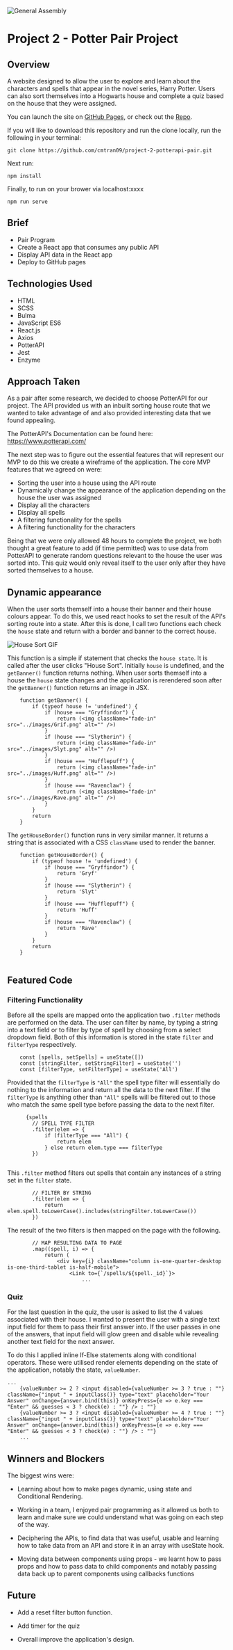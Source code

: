 ![General Assembly](images/ga&#32;logo.png)
# Project 2 - Potter Pair Project

## Overview
A website designed to allow the user to explore and learn about the characters and spells that appear in the novel series, Harry Potter. Users can also sort themselves into a Hogwarts house and complete a quiz based on the house that they were assigned.

You can launch the site on [GitHub Pages](https://cmtran09.github.io/project-1-vanillaJS-tetris/), or check out the [Repo](https://github.com/cmtran09/project-1-vanillaJS-tetris).

If you will like to download this repository and run the clone locally, run the following in your terminal:

```
git clone https://github.com/cmtran09/project-2-potterapi-pair.git
```

Next run:
```
npm install
```
Finally, to run on your brower via localhost:xxxx
```
npm run serve
```

## Brief
* Pair Program
* Create a React app that consumes any public API
* Display API data in the React app
* Deploy to GitHub pages 

## Technologies Used
* HTML
* SCSS
* Bulma
* JavaScript ES6
* React.js
* Axios
* PotterAPI 
* Jest
* Enzyme

## Approach Taken
As a pair after some research, we decided to choose PotterAPI for our project. The API provided us with an inbuilt sorting house route that we wanted to take advantage of and also provided interesting data that we found appealing.

The PotterAPI's Documentation can be found here: https://www.potterapi.com/

The next step was to figure out the essential features that will represent our MVP to do this we create a wireframe of the application. The core MVP features that we agreed on were:
* Sorting the user into a house using the API route
* Dynamically change the appearance of the application depending on the house the user was assigned
* Display all the characters 
* Display all spells
* A filtering functionality for the spells
* A filtering functionality for the characters

Being that we were only allowed 48 hours to complete the project, we both thought a great feature to add (if time permitted) was to use data from PotterAPI to generate random questions relevant to the house the user was sorted into.  This quiz would only reveal itself to the user only after they have sorted themselves to a house. 

## Dynamic appearance
When the user sorts themself into a house their banner and their house colours appear. To do this, we used react hooks to set the result of the API's sorting route into a state. After this is done, I call two functions each check the ```house``` state and return with a border and banner to the correct house.

![House Sort GIF](./src/images/potter%20gif%20640px%20standard.gif)

This function is a simple if statement that checks the ```house state```. It is called after the user clicks "House Sort".  Initially ```house``` is undefined, and the ```getBanner()```  function returns nothing. When user sorts themself into a house the  ```house``` state changes and the application is rerendered soon after the ```getBanner()``` function returns an image in JSX.

```
    function getBanner() {
        if (typeof house != 'undefined') {
            if (house === "Gryffindor") {
                return (<img className="fade-in" src="../images/Grif.png" alt="" />)
            }
            if (house === "Slytherin") {
                return (<img className="fade-in" src="../images/Slyt.png" alt="" />)
            }
            if (house === "Hufflepuff") {
                return (<img className="fade-in" src="../images/Huff.png" alt="" />)
            }
            if (house === "Ravenclaw") {
                return (<img className="fade-in" src="../images/Rave.png" alt="" />)
            }
        }
        return
    }

```
The ```getHouseBorder()``` function runs in very similar manner. It returns a string that is associated with a CSS ```className``` used to render the banner.

```
    function getHouseBorder() {
        if (typeof house != 'undefined') {
            if (house === "Gryffindor") {
                return 'Gryf'
            }
            if (house === "Slytherin") {
                return 'Slyt'
            }
            if (house === "Hufflepuff") {
                return 'Huff'
            }
            if (house === "Ravenclaw") {
                return 'Rave'
            }
        }
        return
    }
    
```
## Featured Code
### Filtering Functionality
Before all the spells are mapped onto the application two ```.filter``` methods are performed on the data. The user can filter by name, by typing a string into a text field or to filter by type of spell by choosing from a  select dropdown field.  Both of this information is stored in the state ```filter``` and ```filterType``` respectively.

``` 
    const [spells, setSpells] = useState([])
    const [stringFilter, setStringFilter] = useState('')
    const [filterType, setFilterType] = useState('All')
```

Provided that the ```filterType``` is ```"All"``` the spell type filter will essentially do nothing to the information and return all the data to the next filter. If the ```filterType``` is anything other than ```"All"``` spells will be filtered out to those who match the same spell type before passing the data to the next filter.

```
      {spells
        // SPELL TYPE FILTER
        .filter(elem => {
            if (filterType === "All") {
                return elem
            } else return elem.type === filterType
        })


```

This ```.filter``` method filters out spells that contain any instances of a string set in the ```filter``` state.

```
        // FILTER BY STRING
        .filter(elem => {
            return elem.spell.toLowerCase().includes(stringFilter.toLowerCase())
        })
```
The result of the two filters is then mapped on the page with the following.
```
        // MAP RESULTING DATA TO PAGE
        .map((spell, i) => {
            return (
                <div key={i} className="column is-one-quarter-desktop is-one-third-tablet is-half-mobile">
                    <Link to={`/spells/${spell._id}`}>
                        ...
```

### Quiz 
For the last question in the quiz, the user is asked to list the 4 values associated with their house.  I wanted to present the user with a single text input field for them to pass their first answer into. If the user passes in one of the answers, that input field will glow green and disable while revealing another text field for the next answer.  

To do this I applied inline If-Else statements along with conditional operators. These were utilised render elements depending on the state of the application, notably the state, ```valueNumber```.

```
...
    {valueNumber >= 2 ? <input disabled={valueNumber >= 3 ? true : ""} className={"input " + inputClass()} type="text" placeholder="Your Answer" onChange={answer.bind(this)} onKeyPress={e => e.key === "Enter" && guesses < 3 ? check(e) : ""} /> : ""}
    {valueNumber >= 3 ? <input disabled={valueNumber >= 4 ? true : ""} className={"input " + inputClass()} type="text" placeholder="Your Answer" onChange={answer.bind(this)} onKeyPress={e => e.key === "Enter" && guesses < 3 ? check(e) : ""} /> : ""}
    ...
```

## Winners and Blockers

The biggest wins were:

* Learning about how to make pages dynamic, using state and Conditional Rendering.

* Working in a team, I enjoyed pair programming as it allowed us both to learn and make sure we could understand what was going on each step of the way.

* Deciphering the APIs, to find data that was useful, usable and learning how to take data from an API and store it in an array with useState hook.

* Moving data between components using props - we learnt how to pass props and how to pass data to child components and notably passing data back up to parent components using callbacks functions

## Future

* Add a reset filter button function.

* Add timer for the quiz

* Overall improve the application's design.